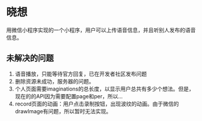 # 晓想

用微信小程序实现的一个小程序，用户可以上传语音信息，并且听别人发布的语音信息。

未解决的问题
---------------------

1. 语音播放，只能等待官方回复，已在开发者社区发布问题
2. 删除资源未成功，服务器的问题。
3. 个人页面需要imaginations的总长度，以显示用户总共有多少个想法。但是，现在的的API因为需要配置page和per，所以...
4. record页面的动画：用户点击录制按钮，出现波纹的动画。由于微信的drawImage有问题，所以暂时无法实现。
